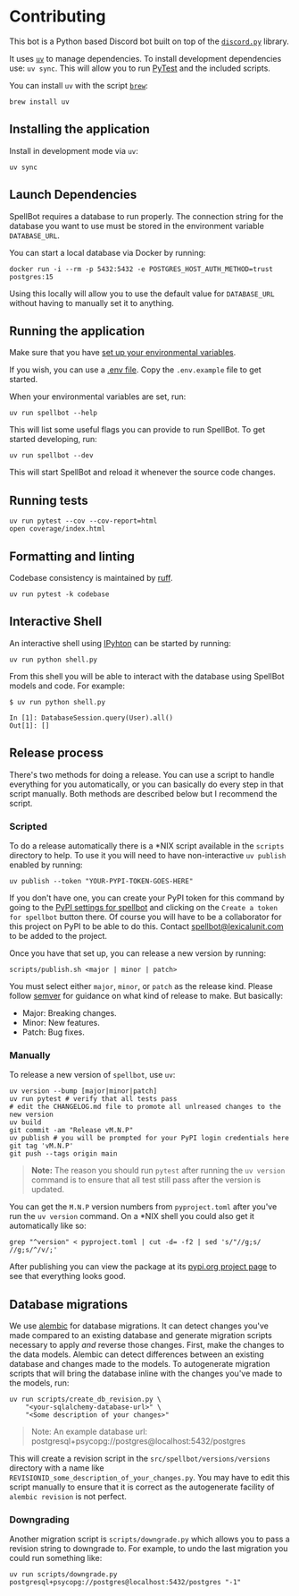 # Contributing

This bot is a Python based Discord bot built on top of the [`discord.py`](https://github.com/Rapptz/discord.py) library.

It uses [`uv`](usage) to manage dependencies. To install development dependencies use: `uv sync`. This will allow you to run [PyTest](https://docs.pytest.org/en/latest/) and the included scripts.

You can install `uv` with the script [`brew`](https://brew.sh/):

```shell
brew install uv
```

## Installing the application

Install in development mode via `uv`:

```shell
uv sync
```

## Launch Dependencies

SpellBot requires a database to run properly. The connection string for the database you want to use must be stored in the environment variable `DATABASE_URL`.

You can start a local database via Docker by running:

```shell
docker run -i --rm -p 5432:5432 -e POSTGRES_HOST_AUTH_METHOD=trust postgres:15
```

Using this locally will allow you to use the default value for `DATABASE_URL` without having to manually set it to anything.

## Running the application

Make sure that you have [set up your environmental variables](/README.md#-running-spellbot-yourself).

If you wish, you can use a [.env file](https://pypi.org/project/python-dotenv/). Copy the `.env.example` file to get started.

When your environmental variables are set, run:

```shell
uv run spellbot --help
```

This will list some useful flags you can provide to run SpellBot. To get started developing, run:

```shell
uv run spellbot --dev
```

This will start SpellBot and reload it whenever the source code changes.

## Running tests

```shell
uv run pytest --cov --cov-report=html
open coverage/index.html
```

## Formatting and linting

Codebase consistency is maintained by [ruff][ruff].

```shell
uv run pytest -k codebase
```

## Interactive Shell

An interactive shell using [IPyhton](https://ipython.readthedocs.io/en/stable/) can be started by running:

```shell
uv run python shell.py
```

From this shell you will be able to interact with the database using SpellBot models and code. For example:

```shell
$ uv run python shell.py

In [1]: DatabaseSession.query(User).all()
Out[1]: []
```

## Release process

There's two methods for doing a release. You can use a script to handle everything for you automatically, or you can basically do every step in that script manually. Both methods are described below but I recommend the script.

### Scripted

To do a release automatically there is a \*NIX script available in the `scripts`
directory to help. To use it you will need to have non-interactive
`uv publish` enabled by running:

```shell
uv publish --token "YOUR-PYPI-TOKEN-GOES-HERE"
```

If you don't have one, you can create your PyPI token for this command by going to the [PyPI settings for spellbot](https://pypi.org/manage/project/spellbot/settings/) and clicking on the `Create a token for spellbot` button there. Of course you will have to be a collaborator for this project on PyPI to be able to do this. Contact [spellbot@lexicalunit.com](mailto:spellbot@lexicalunit.com) to be added to the project.

Once you have that set up, you can release a new version by running:

```shell
scripts/publish.sh <major | minor | patch>
```

You must select either `major`, `minor`, or `patch` as the release kind. Please follow [semver](https://semver.org/) for guidance on what kind of release to make. But basically:

- Major: Breaking changes.
- Minor: New features.
- Patch: Bug fixes.

### Manually

To release a new version of `spellbot`, use `uv`:

```shell
uv version --bump [major|minor|patch]
uv run pytest # verify that all tests pass
# edit the CHANGELOG.md file to promote all unlreased changes to the new version
uv build
git commit -am "Release vM.N.P"
uv publish # you will be prompted for your PyPI login credentials here
git tag 'vM.N.P'
git push --tags origin main
```

> **Note:** The reason you should run `pytest` after running the `uv version`
> command is to ensure that all test still pass after the version is updated.

You can get the `M.N.P` version numbers from `pyproject.toml` after you've run the `uv version` command. On a \*NIX shell you could also get it automatically like so:

```shell
grep "^version" < pyproject.toml | cut -d= -f2 | sed 's/"//g;s/ //g;s/^/v/;'
```

After publishing you can view the package at its [pypi.org project page](https://pypi.org/project/spellbot/) to see that everything looks good.

## Database migrations

We use [alembic][alembic] for database migrations. It can detect changes you've made compared to an existing database and generate migration scripts necessary to apply _and_ reverse those changes. First, make the changes to the data models. Alembic can detect differences between an existing database and changes made to the models. To autogenerate migration scripts that will bring the database inline with the changes you've made to the models, run:

```shell
uv run scripts/create_db_revision.py \
    "<your-sqlalchemy-database-url>" \
    "<Some description of your changes>"
```

> Note: An example database url: postgresql+psycopg://postgres@localhost:5432/postgres

This will create a revision script in the `src/spellbot/versions/versions` directory with a name like `REVISIONID_some_description_of_your_changes.py`. You may have to edit this script manually to ensure that it is correct as the autogenerate facility of `alembic revision` is not perfect.

### Downgrading

Another migration script is `scripts/downgrade.py` which allows you to pass a revision string to downgrade to. For example, to undo the last migration you could run something like:

```shell
uv run scripts/downgrade.py postgresql+psycopg://postgres@localhost:5432/postgres "-1"
```

[alembic]: https://alembic.sqlalchemy.org/
[ruff]: https://docs.astral.sh/ruff/
